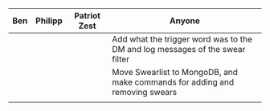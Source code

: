 Ben | Philipp | Patriot Zest | Anyone
--- | ------- | ------------ | ------
| | | | Add what the trigger word was to the DM and log messages of the swear filter
| | | | Move Swearlist to MongoDB, and make commands for adding and removing swears
| | | | 
